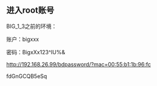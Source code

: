 ## 进入root账号

BIG_1_3之前的环境：

账户：bigxxx

密码：BigxXx123^IU%&

http://192.168.26.99/bdpassword/?mac=00:55:b1:1b:96:fc

fdGnGCQB5eSq